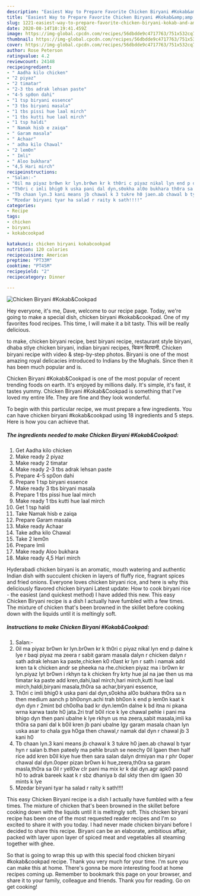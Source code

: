```yaml
---
description: "Easiest Way to Prepare Favorite Chicken Biryani #Kokab&amp;amp;Cookpad"
title: "Easiest Way to Prepare Favorite Chicken Biryani #Kokab&amp;amp;Cookpad"
slug: 1221-easiest-way-to-prepare-favorite-chicken-biryani-kokab-and-amp-cookpad
date: 2020-08-14T10:19:41.459Z
image: https://img-global.cpcdn.com/recipes/56dbdde9c4717763/751x532cq70/chicken-biryani-kokabcookpad-recipe-main-photo.jpg
thumbnail: https://img-global.cpcdn.com/recipes/56dbdde9c4717763/751x532cq70/chicken-biryani-kokabcookpad-recipe-main-photo.jpg
cover: https://img-global.cpcdn.com/recipes/56dbdde9c4717763/751x532cq70/chicken-biryani-kokabcookpad-recipe-main-photo.jpg
author: Rose Peterson
ratingvalue: 4.2
reviewcount: 24148
recipeingredient:
- " Aadha kilo chicken"
- "2 piyaz"
- "2 timatar"
- "2-3 tbs adrak lehsan paste"
- "4-5 sp0on dahi"
- "1 tsp biryani essence"
- "3 tbs biryani masala"
- "1 tbs pissi hue laal mirch"
- "1 tbs kutti hue laal mirch"
- "1 tsp haldi"
- " Namak hisb e zaiqa"
- " Garam masala"
- " Achaar"
- " adha kilo Chawal"
- "2 lem0n"
- " Imli"
- " Aloo bukhara"
- "4,5 Hari mirch"
recipeinstructions:
- "Salan:-"
- "0il ma piyaz br0wn kr lyn.br0wn kr k th0ri c piyaz nikal lyn end p dalne k lye r baqi piyaz ma zeera r sabit garam masala dalyn r chicken dalyn r sath adrak lehsan ka paste,chicken k0 r0ast kr lyn r sath i namak add kren ta k chicken andr se pheeka na rhe.chicken piyaz ma i br0wn kr lyn.piyaz lyt br0wn i rkhyn ta k chicken fry krty hue jal na jae then us ma timatar ka paste add kren,dahi,laal mirch,hari mirch,kutti hue laal mirch,haldi,biryani masala,th0ra sa achar,biryani essence,"
- "Th0ri c imli bhig0 k uska pani dal dyn,s0okha al0o bukhara th0ra sa n then medium aanch p bh0onyn.achi trah bh0on k end p lem0n kaat k dyn dyn r 2mint bd ch0olha bad kr dyn.lem0n dalne k bd itna ni pkana wrna karwa taste h0 jata.2ri traf b0il rice k lye chawal pehle i pani ma bhigo dyn then pani ubalne k lye rkhyn us ma zeera,sabit masala,imli ka th0ra sa pani dal k b0il kren jb pani ubalne lgy garam masala chaan lyn uska asar to chala gya h0ga then chawal,r namak dal dyn r chawal jb 3 kani h0"
- "Tb chaan lyn.3 kani means jb chawal k 3 tukre h0 jaen.ab chawal b tyar hyn r salan b.then pateely ma pehle brush se neechy 0il lgaen then half rice add kren b0il kiye hue then sara salan dalyn drmiyan ma r phr 0oper chawal dal dyn.0oper pizan br0wn ki hue,zeera,th0ra sa garam masla,th0ra sa 0il r yell0w clr pani ma mix kr k dal dyn.agr apk0 pasnd h0 to adrak bareek kaat k r sbz dhaniya b dal skty then dm lgaen 30 mints k lye"
- "Mzedar biryani tyar ha salad r raity k sath!!!!"
categories:
- Recipe
tags:
- chicken
- biryani
- kokabcookpad

katakunci: chicken biryani kokabcookpad 
nutrition: 120 calories
recipecuisine: American
preptime: "PT33M"
cooktime: "PT45M"
recipeyield: "2"
recipecategory: Dinner

---
```



![Chicken Biryani #Kokab&amp;Cookpad](https://img-global.cpcdn.com/recipes/56dbdde9c4717763/751x532cq70/chicken-biryani-kokabcookpad-recipe-main-photo.jpg)

Hey everyone, it's me, Dave, welcome to our recipe page. Today, we're going to make a special dish, chicken biryani #kokab&amp;cookpad. One of my favorites food recipes. This time, I will make it a bit tasty. This will be really delicious.

to make, chicken biryani recipe, best biryani recipe, restaurant style biryani, dhaba stlye chicken biryani, indian biryani recipes, चिकन बिरयानी. Chicken biryani recipe with video &amp; step-by-step photos. Biryani is one of the most amazing royal delicacies introduced to Indians by the Mughals. Since then it has been much popular and is.

Chicken Biryani #Kokab&amp;Cookpad is one of the most popular of recent trending foods on earth. It's enjoyed by millions daily. It's simple, it's fast, it tastes yummy. Chicken Biryani #Kokab&amp;Cookpad is something that I've loved my entire life. They are fine and they look wonderful.


To begin with this particular recipe, we must prepare a few ingredients. You can have chicken biryani #kokab&amp;cookpad using 18 ingredients and 5 steps. Here is how you can achieve that.

<!--inarticleads1-->

##### The ingredients needed to make Chicken Biryani #Kokab&amp;Cookpad:

1. Get  Aadha kilo chicken
1. Make ready 2 piyaz
1. Make ready 2 timatar
1. Make ready 2-3 tbs adrak lehsan paste
1. Prepare 4-5 sp0on dahi
1. Prepare 1 tsp biryani essence
1. Make ready 3 tbs biryani masala
1. Prepare 1 tbs pissi hue laal mirch
1. Make ready 1 tbs kutti hue laal mirch
1. Get 1 tsp haldi
1. Take  Namak hisb e zaiqa
1. Prepare  Garam masala
1. Make ready  Achaar
1. Take  adha kilo Chawal
1. Take 2 lem0n
1. Prepare  Imli
1. Make ready  Aloo bukhara
1. Make ready 4,5 Hari mirch


Hyderabadi chicken biryani is an aromatic, mouth watering and authentic Indian dish with succulent chicken in layers of fluffy rice, fragrant spices and fried onions. Everyone loves chicken biryani rice, and here is why this deliciously flavored chicken biryani Latest update: How to cook biryani rice - the easiest (and quickest method) I have added this new. This easy Chicken Biryani recipe is a dish I actually have fumbled with a few times. The mixture of chicken that&#39;s been browned in the skillet before cooking down with the liquids until it is meltingly soft. 

<!--inarticleads2-->

##### Instructions to make Chicken Biryani #Kokab&amp;Cookpad:

1. Salan:-
1. 0il ma piyaz br0wn kr lyn.br0wn kr k th0ri c piyaz nikal lyn end p dalne k lye r baqi piyaz ma zeera r sabit garam masala dalyn r chicken dalyn r sath adrak lehsan ka paste,chicken k0 r0ast kr lyn r sath i namak add kren ta k chicken andr se pheeka na rhe.chicken piyaz ma i br0wn kr lyn.piyaz lyt br0wn i rkhyn ta k chicken fry krty hue jal na jae then us ma timatar ka paste add kren,dahi,laal mirch,hari mirch,kutti hue laal mirch,haldi,biryani masala,th0ra sa achar,biryani essence,
1. Th0ri c imli bhig0 k uska pani dal dyn,s0okha al0o bukhara th0ra sa n then medium aanch p bh0onyn.achi trah bh0on k end p lem0n kaat k dyn dyn r 2mint bd ch0olha bad kr dyn.lem0n dalne k bd itna ni pkana wrna karwa taste h0 jata.2ri traf b0il rice k lye chawal pehle i pani ma bhigo dyn then pani ubalne k lye rkhyn us ma zeera,sabit masala,imli ka th0ra sa pani dal k b0il kren jb pani ubalne lgy garam masala chaan lyn uska asar to chala gya h0ga then chawal,r namak dal dyn r chawal jb 3 kani h0
1. Tb chaan lyn.3 kani means jb chawal k 3 tukre h0 jaen.ab chawal b tyar hyn r salan b.then pateely ma pehle brush se neechy 0il lgaen then half rice add kren b0il kiye hue then sara salan dalyn drmiyan ma r phr 0oper chawal dal dyn.0oper pizan br0wn ki hue,zeera,th0ra sa garam masla,th0ra sa 0il r yell0w clr pani ma mix kr k dal dyn.agr apk0 pasnd h0 to adrak bareek kaat k r sbz dhaniya b dal skty then dm lgaen 30 mints k lye
1. Mzedar biryani tyar ha salad r raity k sath!!!!


This easy Chicken Biryani recipe is a dish I actually have fumbled with a few times. The mixture of chicken that&#39;s been browned in the skillet before cooking down with the liquids until it is meltingly soft. This chicken biryani recipe has been one of the most requested reader recipes and I&#39;m so excited to share it with you today. I had never made chicken biryani before I decided to share this recipe. Biryani can be an elaborate, ambitious affair, packed with layer upon layer of spiced meat and vegetables all steaming together with ghee. 

So that is going to wrap this up with this special food chicken biryani #kokab&amp;cookpad recipe. Thank you very much for your time. I'm sure you can make this at home. There's gonna be more interesting food at home recipes coming up. Remember to bookmark this page on your browser, and share it to your family, colleague and friends. Thank you for reading. Go on get cooking!

